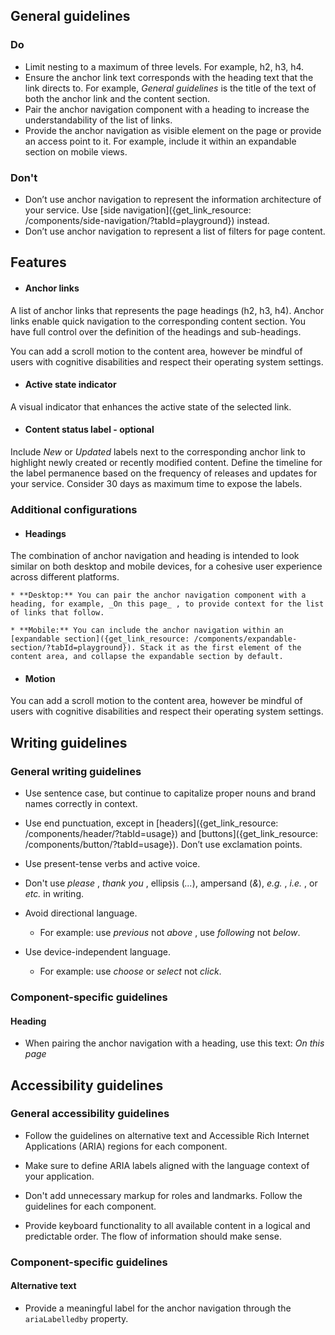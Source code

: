 ## General guidelines

### Do

  * Limit nesting to a maximum of three levels. For example, h2, h3, h4.
  * Ensure the anchor link text corresponds with the heading text that the link directs to. For example, _General guidelines_ is the title of the text of both the anchor link and the content section.
  * Pair the anchor navigation component with a heading to increase the understandability of the list of links.
  * Provide the anchor navigation as visible element on the page or provide an access point to it. For example, include it within an expandable section on mobile views.



### Don't

  * Don’t use anchor navigation to represent the information architecture of your service. Use [side navigation]({get_link_resource: /components/side-navigation/?tabId=playground}) instead.
  * Don’t use anchor navigation to represent a list of filters for page content. 



## Features

  * #### Anchor links

A list of anchor links that represents the page headings (h2, h3, h4). Anchor links enable quick navigation to the corresponding content section. You have full control over the definition of the headings and sub-headings.  


You can add a scroll motion to the content area, however be mindful of users with cognitive disabilities and respect their operating system settings.

  * #### Active state indicator

A visual indicator that enhances the active state of the selected link.

  * #### Content status label \- optional

Include _New_ or _Updated_ labels next to the corresponding anchor link to highlight newly created or recently modified content. Define the timeline for the label permanence based on the frequency of releases and updates for your service. Consider 30 days as maximum time to expose the labels.




### Additional configurations

  * #### Headings

The combination of anchor navigation and heading is intended to look similar on both desktop and mobile devices, for a cohesive user experience across different platforms. 

    * **Desktop:** You can pair the anchor navigation component with a heading, for example, _On this page_ , to provide context for the list of links that follow.

    * **Mobile:** You can include the anchor navigation within an [expandable section]({get_link_resource: /components/expandable-section/?tabId=playground}). Stack it as the first element of the content area, and collapse the expandable section by default. 

  * #### Motion

You can add a scroll motion to the content area, however be mindful of users with cognitive disabilities and respect their operating system settings.




## Writing guidelines

### General writing guidelines

  * Use sentence case, but continue to capitalize proper nouns and brand names correctly in context.

  * Use end punctuation, except in [headers]({get_link_resource: /components/header/?tabId=usage}) and [buttons]({get_link_resource: /components/button/?tabId=usage}). Don’t use exclamation points.

  * Use present-tense verbs and active voice.

  * Don't use _please_ , _thank you_ , ellipsis (_..._), ampersand (_&_), _e.g._ , _i.e._ , or _etc._ in writing.

  * Avoid directional language.

    * For example: use _previous_ not _above_ , use _following_ not _below_.

  * Use device-independent language.

    * For example: use _choose_ or _select_ not _click_.




### Component-specific guidelines

#### Heading

  * When pairing the anchor navigation with a heading, use this text: _On this page_




## Accessibility guidelines

### General accessibility guidelines

  * Follow the guidelines on alternative text and Accessible Rich Internet Applications (ARIA) regions for each component.

  * Make sure to define ARIA labels aligned with the language context of your application.

  * Don't add unnecessary markup for roles and landmarks. Follow the guidelines for each component.

  * Provide keyboard functionality to all available content in a logical and predictable order. The flow of information should make sense.




### Component-specific guidelines

#### Alternative text

  * Provide a meaningful label for the anchor navigation through the `ariaLabelledby` property.



